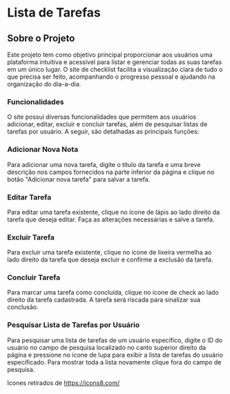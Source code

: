 # Lista de Tarefas

## Sobre o Projeto

Este projeto tem como objetivo principal proporcionar aos usuários uma plataforma intuitiva e acessível para listar e gerenciar todas as suas tarefas em um único lugar. O site de checklist facilita a visualização clara de tudo o que precisa ser feito, acompanhando o progresso pessoal e ajudando na organização do dia-a-dia.

### Funcionalidades
O site possui diversas funcionalidades que permitem aos usuários adicionar, editar, excluir e concluir tarefas, além de pesquisar listas de tarefas por usuário. A seguir, são detalhadas as principais funções:

### Adicionar Nova Nota

Para adicionar uma nova tarefa, digite o título da tarefa e uma breve descrição nos campos fornecidos na parte inferior da página e clique no botão "Adicionar nova tarefa" para salvar a tarefa.

### Editar Tarefa

Para editar uma tarefa existente, clique no ícone de lápis ao lado direito da tarefa que deseja editar. Faça as alterações necessárias e salve a tarefa.

### Excluir Tarefa

Para excluir uma tarefa existente, clique no ícone de lixeira vermelha ao lado direito da tarefa que deseja excluir e confirme a exclusão da tarefa.

### Concluir Tarefa

Para marcar uma tarefa como concluída, clique no ícone de check ao lado direito da tarefa cadastrada. A tarefa será riscada para sinalizar sua conclusão.

### Pesquisar Lista de Tarefas por Usuário

Para pesquisar uma lista de tarefas de um usuário específico, digite o ID do usuário no campo de pesquisa localizado no canto superior direito da página e pressione no icone de lupa para exibir a lista de tarefas do usuário especificado.
Para mostrar toda a lista novamente clique fora do campo de pesquisa.

Icones retirados de https://icons8.com/







